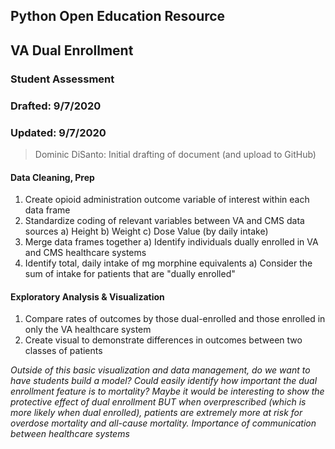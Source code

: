 ## Python Open Education Resource
## VA Dual Enrollment 
### Student Assessment
### Drafted: 9/7/2020
### Updated: 9/7/2020
 > Dominic DiSanto: Initial drafting of document (and upload to GitHub)


#### Data Cleaning, Prep
1) Create opioid administration outcome variable of interest within each data frame
2) Standardize coding of relevant variables between VA and CMS data sources
    a) Height
    b) Weight
    c) Dose Value (by daily intake)
3) Merge data frames together
    a) Identify individuals dually enrolled in VA and CMS healthcare systems 
4) Identify total, daily intake of mg morphine equivalents 
     a) Consider the sum of intake for patients that are "dually enrolled" 


#### Exploratory Analysis & Visualization
1) Compare rates of outcomes by those dual-enrolled and those enrolled in only the VA healthcare system
2) Create visual to demonstrate differences in outcomes between two classes of patients


<i>Outside of this basic visualization and data management, do we want to have students build a model? Could easily identify how important the dual enrollment feature is to mortality? Maybe it would be interesting to show the protective effect of dual enrollment BUT when overprescribed (which is more likely when dual enrolled), patients are extremely more at risk for overdose mortality and all-cause mortality. Importance of communication between healthcare systems</i>
